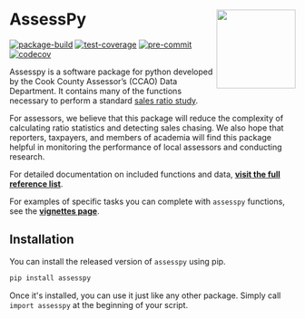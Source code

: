 # AssessPy <a href="https://github.com/ccao-data/assesspy"><img src="docs/images/logo.png" align="right" height="139"/></a>

[![package-build](https://github.com/ccao-data/assesspy/actions/workflows/python-package.yaml/badge.svg)](https://github.com/ccao-data/assesspy/actions/workflows/python-package.yaml)
[![test-coverage](https://github.com/ccao-data/assesspy/actions/workflows/test-coverage.yaml/badge.svg)](https://github.com/ccao-data/assesspy/actions/workflows/test-coverage.yaml)
[![pre-commit](https://github.com/ccao-data/assesspy/actions/workflows/pre-commit.yaml/badge.svg)](https://github.com/ccao-data/assesspy/actions/workflows/pre-commit.yaml)
[![codecov](https://codecov.io/gh/ccao-data/assesspy/branch/main/graph/badge.svg)](https://codecov.io/gh/ccao-data/assesspy)

Assesspy is a software package for python developed by the Cook County Assessor’s (CCAO)
Data Department. It contains many of the functions necessary to perform a standard
[sales ratio study](https://www.iaao.org/media/standards/Standard_on_Ratio_Studies.pdf).

For assessors, we believe that this package will reduce the complexity of calculating
ratio statistics and detecting sales chasing. We also hope that reporters, taxpayers,
and members of academia will find this package helpful in monitoring the performance
of local assessors and conducting research.

For detailed documentation on included functions and data, [**visit the
full reference list**](https://ccao-data.github.io/assesspy/reference.html).

For examples of specific tasks you can complete with `assesspy`
functions, see the [**vignettes page**](https://ccao-data.github.io/assesspy/vignettes.html).

## Installation

You can install the released version of `assesspy` using pip.

```python
pip install assesspy
```

Once it's installed, you can use it just like any other package. Simply
call `import assesspy` at the beginning of your script.
